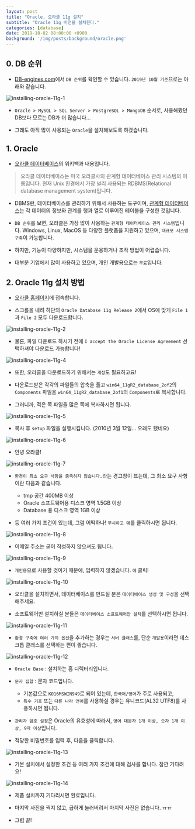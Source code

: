 ```yaml
---
layout: post
title: "Oracle, 오라클 11g 설치"
subtitle: "Oracle 11g 버전을 설치한다."
categories: [database]
date: 2019-10-02 08:00:00 +0900
background: '/img/posts/background/oracle.png'
---
```


## 0. DB 순위

- [DB-engines.com](https://db-engines.com/en/ranking)에서 `DB 순위`를 확인할 수 있습니다. `2019년 10월 기준`으로는 아래와 같습니다.

 ![installing-oracle-11g-1](/img/posts/database/installing-oracle-11g-1.png)

- `Oracle > MySQL > SQL Server > PostgreSQL > MongoDB` 순서로, 사용해봤던 DB보다 모르는 DB가 더 많습니다...

- 그래도 아직 많이 사용되는 `Oracle`을 설치해보도록 하겠습니다. 

## 1. Oracle

- [오라클 데이터베이스](https://ko.wikipedia.org/wiki/%EC%98%A4%EB%9D%BC%ED%81%B4_%EB%8D%B0%EC%9D%B4%ED%84%B0%EB%B2%A0%EC%9D%B4%EC%8A%A4)의 위키백과 내용입니다.

> 오라클 데이터베이스는 미국 오라클사의 관계형 데이터베이스 관리 시스템의 이름입니다. 현재 Unix 환경에서 가장 널리 사용되는 RDBMS(Relational database management system)입니다.

- DBMS란, 데이터베이스를 관리하기 위해서 사용하는 도구이며, [관계형 데이터베이스](https://ko.wikipedia.org/wiki/%EA%B4%80%EA%B3%84%ED%98%95_%EB%8D%B0%EC%9D%B4%ED%84%B0%EB%B2%A0%EC%9D%B4%EC%8A%A4)는 각 데이터의 정보와 관계를 행과 열로 이루어진 테이블을 구성한 것입니다.

- `DB 순위`를 보면, 오라클은 가장 많이 사용하는 `관계형 데이터베이스 관리 시스템`입니다. Windows, Linux, MacOS 등 다양한 플랫폼을 지원하고 있으며, `대규모 시스템 구축`이 가능합니다.

- 하지만, 기능이 다양하지만, 시스템을 운용하거나 조작 방법이 어렵습니다.

- 대부분 기업에서 많이 사용하고 있으며, 개인 개발용으로는 `무료`입니다.

## 2. Oracle 11g 설치 방법

- [오라클 홈페이지](https://www.oracle.com/database/technologies/oracle-database-software-downloads.html)에 접속합니다.

- 스크롤을 내려 하단의 `Oracle Database 11g Release 2`에서 OS에 맞게 `File 1`과 `File 2` 모두 다운로드합니다.

 ![installing-oracle-11g-2](/img/posts/database/installing-oracle-11g-2.png)

- 물론, 파일 다운로드 하시기 전에 `I accept the Oracle License Agreement` 선택하셔야 다운로드 가능합니다!

 ![installing-oracle-11g-4](/img/posts/database/installing-oracle-11g-4.png)

- 또한, 오라클을 다운로드하기 위해서는 `계정`도 필요하고요!

- 다운로드받은 각각의 파일들의 압축을 풀고 `win64_11gR2_database_2of2`의 `Components` 파일을 `win64_11gR2_database_2of1`의 `Components`로 복사합니다.

- 그러니까, 적은 쪽 파일을 많은 쪽에 복사하시면 됩니다.

 ![installing-oracle-11g-5](/img/posts/database/installing-oracle-11g-5.png)

- 복사 후 `setup` 파일을 실행시킵니다. (2010년 3월 12일... 오래도 됐네요)

 ![installing-oracle-11g-6](/img/posts/database/installing-oracle-11g-6.png)

- 안녕 오라클! 

![installing-oracle-11g-7](/img/posts/database/installing-oracle-11g-7.png)

- `환경이 최소 요구 사항을 충족하지 않습니다.`라는 경고창이 뜨는데, 그 최소 요구 사항이란 다음과 같습니다.  

  - tmp 공간 400MB 이상
  - Oracle 소프트웨어용 디스크 영역 1.5GB 이상
  - Database 용 디스크 영역 1GB 이상  

- 등 여러 가지 조건이 있는데, 그럼 어떡하나! `무시하고 예`를 클릭하시면 됩니다.

![installing-oracle-11g-8](/img/posts/database/installing-oracle-11g-8.png)

- 이메일 주소는 굳이 작성하지 않으셔도 됩니다.

![installing-oracle-11g-9](/img/posts/database/installing-oracle-11g-9.png)

- `개인용`으로 사용할 것이기 때문에, 입력하지 않겠습니다. `예` 클릭!

![installing-oracle-11g-10](/img/posts/database/installing-oracle-11g-10.png)

- 오라클을 설치하면서, 데이터베이스를 만드실 분은 `데이터베이스 생성 및 구성`을 선택해주세요.

- 소프트웨어만 설치하실 분들은 `데이터베이스 소프트웨어만 설치`를 선택하시면 됩니다.

![installing-oracle-11g-11](/img/posts/database/installing-oracle-11g-11.png)

- `환경 구축에 여러 가지 옵션`을 추가하는 경우는 `서버 클래스`를, 단순 `개발용`이라면 데스크톱 클래스를 선택하는 편이 좋습니다.

![installing-oracle-11g-12](/img/posts/database/installing-oracle-11g-12.png)

- `Oracle Base` : 설치하는 홈 디렉터리입니다.

- `문자 집합` : 문자 코드입니다.
  - 기본값으로 `KO16MSWIN949`로 되어 있는데, `한국어/영어`가 주로 사용되고,
  - `특수 기호` 또는 `다른 나라 언어`를 사용하실 경우는 유니코드(AL32 UTF8)를 사용하시면 됩니다.

- `관리자 암호 설정`은 Oracle의 유효성에 따라서, `영어 대문자 1개 이상, 숫자 1개 이상, 9자 이상`입니다.

- 적당한 비밀번호를 입력 후, 다음을 클릭합니다.

![installing-oracle-11g-13](/img/posts/database/installing-oracle-11g-13.png)

- 기본 설치에서 설정한 조건 등 여러 가지 조건에 대해 검사를 합니다. 잠깐 기다려요!

![installing-oracle-11g-14](/img/posts/database/installing-oracle-11g-14.png)

- 제품 설치까지 기다리시면 완료입니다.

- 마지막 사진을 찍지 않고, 급하게 눌러버려서 마지막 사진은 없습니다. ㅠㅠ

- 그럼 끝!
